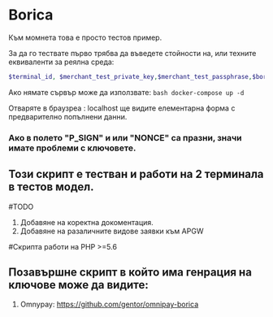 # Borica 
Към момнета това е просто тестов пример. 

За да го тествате първо трябва да въведете стойности на, или техните еквиваленти за реялна среда: 
```php
$terminal_id, $merchant_test_private_key,$merchant_test_passphrase,$borica_test_public_key,$test_return_url
```
Ако нямате сървър може да използвате: 
```bash docker-compose up -d```

Отваряте в браузреа : localhost ще видите елементарна форма с предварително попълнени данни.

### Ако в полето "P_SIGN" и или "NONCE" са празни, значи имате проблеми с ключовете. 

## Този скрипт е тестван и работи на 2 терминала в тестов модел. 
#TODO 
1. Добавяне на коректна докоментация.
2. Добавяне на разаличните видове заявки към APGW

#Скрипта работи на PHP >=5.6
## Позавършне скрипт в който има генрация на ключове може да видите:
1. Omnypay: https://github.com/gentor/omnipay-borica
